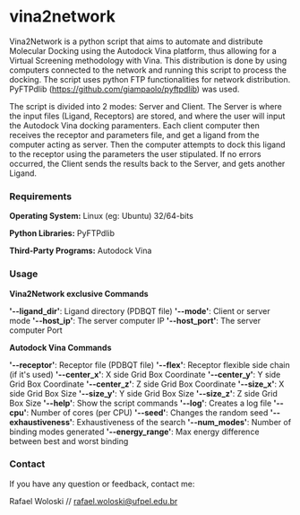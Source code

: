 # vina2network

Vina2Network is a python script that aims to automate and distribute Molecular Docking using the Autodock Vina platform, thus allowing for a Virtual Screening methodology with Vina. This distribution is done by using computers connected to the network and running this script to process the docking. The script uses python FTP functionalities for network distribution. PyFTPdlib (https://github.com/giampaolo/pyftpdlib) was used.

The script is divided into 2 modes: Server and Client. The Server is where the input files (Ligand, Receptors) are stored, and where the user will input the Autodock Vina docking paramenters. Each client computer then receives the receptor and parameters file, and get a ligand from the computer acting as server. Then the computer attempts to dock this ligand to the receptor using the parameters the user stipulated. If no errors occurred, the Client sends the results back to the Server, and gets another Ligand.

### Requirements


**Operating System:** Linux (eg: Ubuntu) 32/64-bits

**Python Libraries:** PyFTPdlib

**Third-Party Programs:** Autodock Vina

### Usage

**Vina2Network exclusive Commands**

**'--ligand_dir'**:	Ligand directory (PDBQT file)
**'--mode'**:	Client or server mode
**'--host_ip'**:	The server computer IP
**'--host_port'**:	The server computer Port

**Autodock Vina Commands**

**'--receptor'**:	Receptor file (PDBQT file)
**'--flex'**:  Receptor flexible side chain (if it's used)
**'--center_x'**:	X side Grid Box Coordinate
**'--center_y'**:	Y side Grid Box Coordinate
**'--center_z'**:	Z side Grid Box Coordinate
**'--size_x'**:	X side Grid Box Size
**'--size_y'**:	Y side Grid Box Size
**'--size_z'**:	Z side Grid Box Size
**'--help'**:	Show the script commands
**'--log'**:	Creates a log file
**'--cpu'**:	Number of cores (per CPU)
**'--seed'**:	Changes the random seed
**'--exhaustiveness'**:	Exhaustiveness of the search
**'--num_modes'**:	Number of binding modes generated
**'--energy_range'**:	Max energy difference between best and worst binding

### Contact

If you have any question or feedback, contact me:

Rafael Woloski // rafael.woloski@ufpel.edu.br
